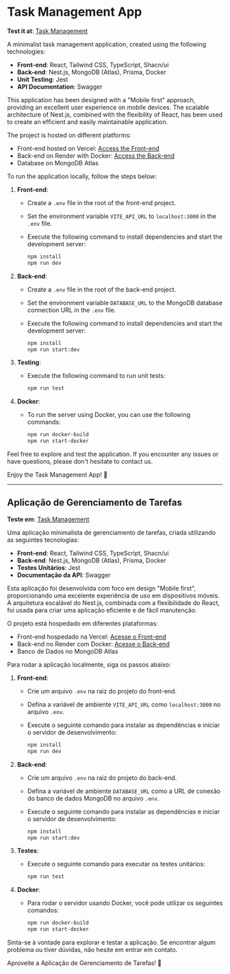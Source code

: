 # Task Management App

**Test it at**: [Task Management](https://task-management-front.vercel.app/)

A minimalist task management application, created using the following technologies:

- **Front-end**: React, Tailwind CSS, TypeScript, Shacn/ui
- **Back-end**: Nest.js, MongoDB (Atlas), Prisma, Docker
- **Unit Testing**: Jest
- **API Documentation**: Swagger

This application has been designed with a "Mobile first" approach, providing an excellent user experience on mobile devices. The scalable architecture of Nest.js, combined with the flexibility of React, has been used to create an efficient and easily maintainable application.

The project is hosted on different platforms:

- Front-end hosted on Vercel: [Access the Front-end](https://task-management-front.vercel.app/)
- Back-end on Render with Docker: [Access the Back-end](https://task-management-api-0d9v.onrender.com/api)
- Database on MongoDB Atlas

To run the application locally, follow the steps below:

1. **Front-end**:

   - Create a `.env` file in the root of the front-end project.
   - Set the environment variable `VITE_API_URL` to `localhost:3000` in the `.env` file.

   - Execute the following command to install dependencies and start the development server:

     ```sh
     npm install
     npm run dev
     ```

2. **Back-end**:

   - Create a `.env` file in the root of the back-end project.
   - Set the environment variable `DATABASE_URL` to the MongoDB database connection URL in the `.env` file.

   - Execute the following command to install dependencies and start the development server:

     ```sh
     npm install
     npm run start:dev
     ```

3. **Testing**:

   - Execute the following command to run unit tests:

     ```sh
     npm run test
     ```

4. **Docker**:

   - To run the server using Docker, you can use the following commands:

     ```sh
     npm run docker-build
     npm run start-docker
     ```

Feel free to explore and test the application. If you encounter any issues or have questions, please don't hesitate to contact us.

Enjoy the Task Management App! 🚀

---

## Aplicação de Gerenciamento de Tarefas

**Teste em**: [Task Management](https://task-management-front.vercel.app/)

Uma aplicação minimalista de gerenciamento de tarefas, criada utilizando as seguintes tecnologias:

- **Front-end**: React, Tailwind CSS, TypeScript, Shacn/ui
- **Back-end**: Nest.js, MongoDB (Atlas), Prisma, Docker
- **Testes Unitários**: Jest
- **Documentação da API**: Swagger

Esta aplicação foi desenvolvida com foco em design "Mobile first", proporcionando uma excelente experiência de uso em dispositivos móveis. A arquitetura escalável do Nest.js, combinada com a flexibilidade do React, foi usada para criar uma aplicação eficiente e de fácil manutenção.

O projeto está hospedado em diferentes plataformas:

- Front-end hospedado na Vercel: [Acesse o Front-end](https://task-management-front.vercel.app/)
- Back-end no Render com Docker: [Acesse o Back-end](https://task-management-api-0d9v.onrender.com/api)
- Banco de Dados no MongoDB Atlas

Para rodar a aplicação localmente, siga os passos abaixo:

1. **Front-end**:

   - Crie um arquivo `.env` na raiz do projeto do front-end.
   - Defina a variável de ambiente `VITE_API_URL` como `localhost:3000` no arquivo `.env`.

   - Execute o seguinte comando para instalar as dependências e iniciar o servidor de desenvolvimento:

     ```sh
     npm install
     npm run dev
     ```

2. **Back-end**:

   - Crie um arquivo `.env` na raiz do projeto do back-end.
   - Defina a variável de ambiente `DATABASE_URL` como a URL de conexão do banco de dados MongoDB no arquivo `.env`.

   - Execute o seguinte comando para instalar as dependências e iniciar o servidor de desenvolvimento:

     ```sh
     npm install
     npm run start:dev
     ```

3. **Testes**:

   - Execute o seguinte comando para executar os testes unitários:

     ```sh
     npm run test
     ```

4. **Docker**:

   - Para rodar o servidor usando Docker, você pode utilizar os seguintes comandos:

     ```sh
     npm run docker-build
     npm run start-docker
     ```

Sinta-se à vontade para explorar e testar a aplicação. Se encontrar algum problema ou tiver dúvidas, não hesite em entrar em contato.

Aproveite a Aplicação de Gerenciamento de Tarefas! 🚀
